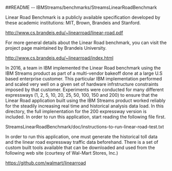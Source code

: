 ##README --  IBMStreams/benchmarks/StreamsLinearRoadBenchmark

Linear Road Benchmark is a publicly available specification developed by these academic institutions: MIT, Brown, Brandeis and Stanford.

http://www.cs.brandeis.edu/~linearroad/linear-road.pdf


For more general details about the Linear Road benchmark, you can visit the project page maintained by Brandeis University.

http://www.cs.brandeis.edu/~linearroad/index.html


In 2016, a team in IBM implemented the Linear Road benchmark using the IBM Streams product as part of a multi-vendor bakeoff done at a large U.S based enterprise customer. This particular IBM implementation performed and scaled very well on a given set of hardware infrstructure constraints imposed by that customer. Experiments were conducted for many different expressways (1, 2, 5, 10, 20, 25, 50, 100, 150 and 200) to ensure that the Linear Road application built using the IBM Streams product worked reliably for the steadily increasing real time and historical analysis data load. In this directory, the full implenentation for the 200 expressway version is included. In order to run this application, start reading the following file first.

StreamsLinearRoadBenchmark/doc/instructions-to-run-linear-road-test.txt

In order to run this application, one must generate the historical toll data and the linear road expressway traffic data beforehand. There is a set of custom built tools available that can be downloaded and used from the following web site (courtesy of Wal-Mart Stores, Inc.)

https://github.com/walmart/linearroad




